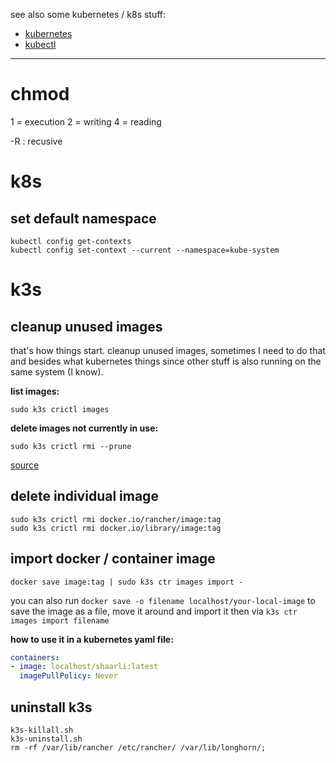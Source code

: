 see also some kubernetes / k8s stuff:

- [kubernetes](/man/kubernetes)
- [kubectl](/man/kubectl)

----

# chmod

1 = execution
2 = writing
4 = reading

-R : recusive

# k8s

## set default namespace

```
kubectl config get-contexts
kubectl config set-context --current --namespace=kube-system
```

# k3s

## cleanup unused images

that's how things start. cleanup unused images, sometimes I need to do that and besides what kubernetes things since other stuff is also running on the same system (I know).

**list images:**

```
sudo k3s crictl images
```

**delete images not currently in use:**

```
sudo k3s crictl rmi --prune
```

[source](https://github.com/k3s-io/k3s/issues/1900#issuecomment-644453072)

## delete individual image

```
sudo k3s crictl rmi docker.io/rancher/image:tag
sudo k3s crictl rmi docker.io/library/image:tag
```

## import docker / container image

```shell
docker save image:tag | sudo k3s ctr images import -
```

you can also run `docker save -o filename localhost/your-local-image` to save the image as a file, move it around and import it then via `k3s ctr images import filename`

**how to use it in a kubernetes yaml file:**

```yaml
containers:
- image: localhost/shaarli:latest
  imagePullPolicy: Never
```

## uninstall k3s

```shell
k3s-killall.sh
k3s-uninstall.sh
rm -rf /var/lib/rancher /etc/rancher/ /var/lib/longhorn/;
```